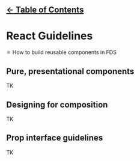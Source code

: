 [&larr; Table of Contents](../CONTRIBUTING.md)
-----

# React Guidelines
⚛️ How to build reusable components in FDS

## Pure, presentational components
TK

## Designing for composition
TK

## Prop interface guidelines
TK
